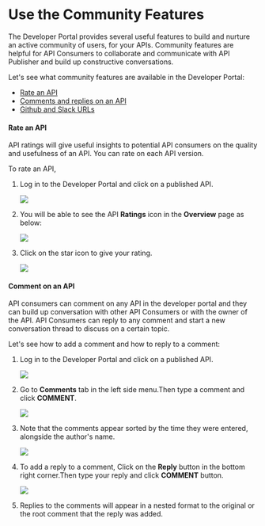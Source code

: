 # Use the Community Features

The Developer Portal provides several useful features to build and nurture an active community of users, for your APIs. Community features are helpful for API Consumers to collaborate and communicate with API Publisher and build up constructive conversations.

Let's see what community features are available in the Developer Portal:

- [Rate an API](#rate-an-API)
- [Comments and replies on an API](#Comment-on-an-api)
- [Github and Slack URLs](#Github-and-Slack-URLs)

#### Rate an API

API ratings will give useful insights to potential API consumers on the quality and usefulness of an API. You can rate on each API version.

To rate an API,

1.  Log in to the Developer Portal and click on a published API.

    ![]({{base_path}}/assets/img/learn/community_features/community-features-apis-select-devportal.png)
2.  You will be able to see the API **Ratings** icon in the **Overview** page as below:

    ![]({{base_path}}/assets/img/learn/community_features/community-features-devportal-api-overview-select-rating.png)
3.  Click on the star icon to give your rating.

    ![]({{base_path}}/assets/img/learn/community_features/community-features-devportal-api-already-rated.png)
#### Comment on an API

API consumers can comment on any API in the developer portal and they can build up conversation with other API Consumers or with the owner of the API.
API Consumers can reply to any comment and start a new conversation thread to discuss on a certain topic.

Let's see how to add a comment and how to reply to a comment:

1.  Log in to the Developer Portal and click on a published API.

    ![]({{base_path}}/assets/img/learn/community_features/community-features-apis-select-devportal.png)
2.  Go to **Comments** tab in the left side menu.Then type a comment and click **COMMENT**.

    ![]({{base_path}}/assets/img/learn/community_features/community-features-devportal-add-new-comment.png)
3.  Note that the comments appear sorted by the time they were entered, alongside the author's name.

    ![]({{base_path}}/assets/img/learn/community_features/community-features-developer-portal-reply-to-comment.png)
4.  To add a reply to a comment, Click on the **Reply** button in the bottom right corner.Then type your reply and click **COMMENT** button.

    ![]({{base_path}}/assets/img/learn/community_features/community-features-view-comments-overview.png) 
5. Replies to the comments will appear in a nested format to the original or the root comment that the reply was added.